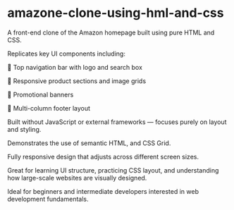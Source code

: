 # amazone-clone-using-hml-and-css
A front-end clone of the Amazon homepage built using pure HTML and CSS.

Replicates key UI components including:

🔹 Top navigation bar with logo and search box

🔹 Responsive product sections and image grids

🔹 Promotional banners

🔹 Multi-column footer layout

Built without JavaScript or external frameworks — focuses purely on layout and styling.

Demonstrates the use of semantic HTML, and CSS Grid.

Fully responsive design that adjusts across different screen sizes.

Great for learning UI structure, practicing CSS layout, and understanding how large-scale websites are visually designed.

Ideal for beginners and intermediate developers interested in web development fundamentals.

